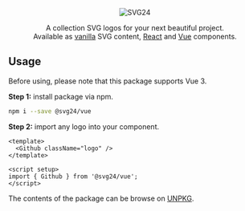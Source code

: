 <p align="center">
  <img src="https://raw.githubusercontent.com/svg24/.github/main/collection.svg" alt="SVG24">
</p>

<p align="center">
  A collection SVG logos for your next beautiful project.<br>Available as <a href="https://github.com/svg24/collection#vanilla">vanilla</a> SVG content, <a href="https://github.com/svg24/collection#react">React</a> and <a href="https://github.com/svg24/collection#vue">Vue</a> components.
<p>

## Usage

Before using, please note that this package supports Vue 3.

**Step 1:** install package via npm.

```sh
npm i --save @svg24/vue
```

**Step 2:** import any logo into your component.

```vue
<template>
  <Github className="logo" />
</template>

<script setup>
import { Github } from '@svg24/vue';
</script>
```

The contents of the package can be browse on [UNPKG](https://unpkg.com/browse/@svg24/vue/).

